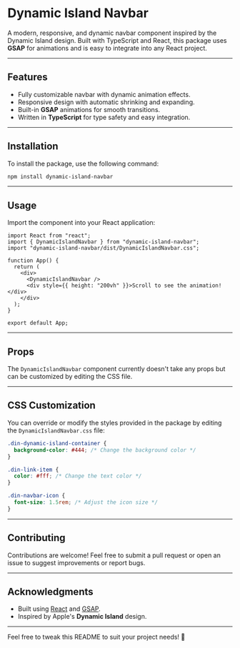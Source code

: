 
# Dynamic Island Navbar

A modern, responsive, and dynamic navbar component inspired by the Dynamic Island design. Built with TypeScript and React, this package uses **GSAP** for animations and is easy to integrate into any React project.

---

## Features

- Fully customizable navbar with dynamic animation effects.
- Responsive design with automatic shrinking and expanding.
- Built-in **GSAP** animations for smooth transitions.
- Written in **TypeScript** for type safety and easy integration.

---

## Installation

To install the package, use the following command:

```bash
npm install dynamic-island-navbar
```

---

## Usage

Import the component into your React application:

```tsx
import React from "react";
import { DynamicIslandNavbar } from "dynamic-island-navbar";
import "dynamic-island-navbar/dist/DynamicIslandNavbar.css";

function App() {
  return (
    <div>
      <DynamicIslandNavbar />
      <div style={{ height: "200vh" }}>Scroll to see the animation!</div>
    </div>
  );
}

export default App;
```

---

## Props

The `DynamicIslandNavbar` component currently doesn't take any props but can be customized by editing the CSS file.

---

## CSS Customization

You can override or modify the styles provided in the package by editing the `DynamicIslandNavbar.css` file:

```css
.din-dynamic-island-container {
  background-color: #444; /* Change the background color */
}

.din-link-item {
  color: #fff; /* Change the text color */
}

.din-navbar-icon {
  font-size: 1.5rem; /* Adjust the icon size */
}
```
---

## Contributing

Contributions are welcome! Feel free to submit a pull request or open an issue to suggest improvements or report bugs.

---

## Acknowledgments

- Built using [React](https://reactjs.org/) and [GSAP](https://greensock.com/gsap/).
- Inspired by Apple's **Dynamic Island** design.

---

Feel free to tweak this README to suit your project needs! 🚀